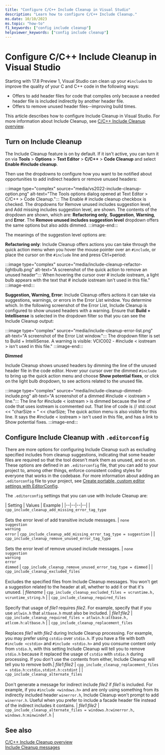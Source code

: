 ```yaml
---
title: "Configure C/C++ Include Cleanup in Visual Studio"
description: "Learn how to configure C/C++ Include Cleanup."
ms.date: 10/10/2023
ms.topic: "how-to"
f1_keywords: ["config include cleanup"]
helpviewer_keywords: ["config include cleanup"]
---
```

# Configure C/C++ Include Cleanup in Visual Studio

Starting with 17.8 Preview 1, Visual Studio can clean up your `#include`s to improve the quality of your C and C++ code in the following ways:
- Offers to add header files for code that compiles only because a needed header file is included indirectly by another header file.
- Offers to remove unused header files--improving build times.

This article describes how to configure Include Cleanup in Visual Studio. For more information about Include Cleanup, see [C/C++ Include Cleanup overview](include-cleanup-overview.md).

## Turn on Include Cleanup

The Include Cleanup feature is on by default. If it isn't active, you can turn it on via **Tools** > **Options** > **Text Editor** > **C/C++** > **Code Cleanup** and select **Enable #include cleanup**.

Then use the dropdowns to configure how you want to be notified about opportunities to add indirect headers or remove unused headers:

:::image type="complex" source="media/vs2022-include-cleanup-option.png" alt-text="The Tools options dialog opened at Text Editor > C/C++ > Code Cleanup.":::
The Enable # include cleanup checkbox is checked. The dropdowns for Remove unused includes suggestion level, and Add missing includes suggestion level, are shown. The contents of the dropdown are shown, which are: **Refactoring only**, **Suggestion**, **Warning**, and **Error**. The **Remove unused includes suggestion level** dropdown offers the same options but also adds dimmed.
:::image-end:::

The meanings of the suggestion level options are:

**Refactoring only**: Include Cleanup offers actions you can take through the quick action menu when you hover the mouse pointer over an `#include`, or place the cursor on the `#include` line and press Ctrl+period:

:::image type="complex" source="media/include-cleanup-refactor-lightbulb.png" alt-text="A screenshot of the quick action to remove an unused header":::
When hovering the cursor over # include iostream, a light bulb appears with the text that # include iostream isn't used in this file."
:::image-end:::

**Suggestion, Warning, Error**: Include Cleanup offers actions it can take via suggestions, warnings, or errors in the Error List window. You determine which. In the following screenshot of the Error List, Include Cleanup is configured to show unused headers with a warning. Ensure that **Build + Intellisense** is selected in the dropdown filter so that you can see the Include Cleanup output:

:::image type="complex" source="media/include-cleanup-error-list.png" alt-text="A screenshot of the Error List window.":::
The dropdown filter is set to Build + IntelliSense. A warning is visible: VCIC002 - #include < iostream > isn't used in this file."
:::image-end:::

**Dimmed**

Include Cleanup shows unused headers by dimming the line of the unused header file in the code editor. Hover your cursor over the dimmed `#include` to bring up the quick action menu and choose **Show potential fixes**, or click on the light bulb dropdown, to see actions related to the unused file.

:::image type="complex" source="media/include-cleanup-dimmed-include.png" alt-text="A screenshot of a dimmed #include < iostream > line.":::
The line for #include < iostream > is dimmed because the line of code that uses iostream is commented out. That line of code is // std::cout << "charSize = " << charSize; The quick action menu is also visible for this line. It says the #include < iostream > isn't used in this file, and has a link to Show potential fixes.
:::image-end:::

## Configure Include Cleanup with `.editorconfig`

There are more options for configuring Include Cleanup such as excluding specified includes from cleanup suggestions, indicating that some header files are required so that the tool doesn't mark them as unused, and so on. These options are defined in an `.editorconfig` file, that you can add to your project to, among other things, enforce consistent coding styles for everyone that works in the codebase. For more information about adding an `.editorconfig` file to your project, see [Create portable, custom editor settings with EditorConfig](/visualstudio/ide/create-portable-custom-editor-options).

The `.editorconfig` settings that you can use with Include Cleanup are:

| Setting | Values | Example |
|--|--|--|--|
| `cpp_include_cleanup_add_missing_error_tag_type`</br></br>Sets the error level of add transitive include messages. | `none`</br>`suggestion`</br>`warning`</br>`error` | `cpp_include_cleanup_add_missing_error_tag_type = suggestion` |
| `cpp_include_cleanup_remove_unused_error_tag_type`</br></br>Sets the error level of remove unused include messages. | `none`</br>`suggestion`</br>`warning`</br>`error`</br>`dimmed` | `cpp_include_cleanup_remove_unused_error_tag_type = dimmed` |
| `cpp_include_cleanup_excluded_files`</br></br>Excludes the specified files from Include Cleanup messages. You won't get a suggestion related to the header at all, whether to add it or that it's unused. | *filename* | `cpp_include_cleanup_excluded_files = vcruntime.h, vcruntime_string.h` |
| `cpp_include_cleanup_required_files`</br></br>Specify that usage of *file1* requires *file2*. For example, specify that if you use `atlwin.h` that `altbase.h` must also be included. | *file1*:*file2* | `cpp_include_cleanup_required_files = atlwin.h:altbase.h, atlcom.h:altbase.h` |
| `cpp_include_cleanup_replacement_files`</br></br>Replaces *file1* with *file2* during Include Cleanup processing. For example, you may prefer using `cstdio` over `stdio.h`. If you have a file with both `#include <cstdio>` and `#include <stdio.h>` and you consume content only from `stdio.h`, with this setting Include Cleanup will tell you to remove `stdio.h` because it replaced the usage of `cstdio` with `stdio.h` during processing. If you don't use the contents from either, Include Cleanup will tell you to remove both.| *file1*:*file2* | `cpp_include_cleanup_replacement_files = stdio.h:cstdio,stdint.h:cstdint` |
| `cpp_include_cleanup_alternate_files`</br></br>Don't generate a message for indirect include *file2* if *file1* is included. For example, if you `#include <windows.h>` and are only using something from its indirectly included header `winerror.h`, Include Cleanup won't prompt to add `winerror.h`. Useful when you prefer to include a facade header file instead of the indirect includes it contains. | *file1*:*file2* | `cpp_include_cleanup_alternate_files = windows.h:winerror.h, windows.h:minwindef.h` |

## See also

[C/C++ Include Cleanup overview](include-cleanup-overview.md)\
[Include Cleanup messages](include-cleanup-messages.md)
